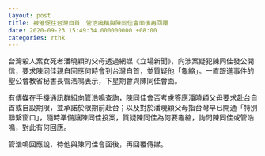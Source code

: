 ```yaml
---
layout: post
title: 被催促往台灣自首　管浩鳴稱與陳同佳會面後再回覆
date: 2020-09-23 15:49:34.000000000 +08:00
categories: rthk
---
```


台灣殺人案女死者潘曉穎的父母透過網媒《立場新聞》，向涉案疑犯陳同佳發公開信，要求陳同佳親自回應何時會到台灣自首，並質疑他「龜縮」。一直跟進事件的聖公會教省秘書長管浩鳴表示，下星期會與陳同佳會面。

有傳媒在手機通訊群組向管浩鳴查詢，陳同佳會否考慮答應潘曉穎父母要求赴台自首或自設期限，並承諾於限期前赴台；以及對於潘曉穎父母指台灣早已開通「特別聯繫窗口」，隨時準備讓陳同佳投案，質疑陳同佳為何要龜縮，詢問陳同佳或管浩鳴，對此有何回應。

管浩鳴回應說，待他與陳同佳會面後，再回覆傳媒。
